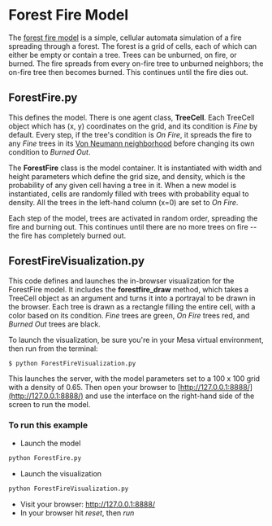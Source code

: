 # Forest Fire Model

The [forest fire model](http://en.wikipedia.org/wiki/Forest-fire_model) is a simple, cellular automata simulation of a fire spreading through a forest. The forest is a grid of cells, each of which can either be empty or contain a tree. Trees can be unburned, on fire, or burned. The fire spreads from every on-fire tree to unburned neighbors; the on-fire tree then becomes burned. This continues until the fire dies out.


## ForestFire.py

This defines the model. There is one agent class, **TreeCell**. Each TreeCell object which has (x, y) coordinates on the grid, and its condition is *Fine* by default. Every step, if the tree's condition is *On Fire*, it spreads the fire to any *Fine* trees in its [Von Neumann neighborhood](http://en.wikipedia.org/wiki/Von_Neumann_neighborhood) before changing its own condition to *Burned Out*.

The **ForestFire** class is the model container. It is instantiated with width and height parameters which define the grid size, and density, which is the probability of any given cell having a tree in it. When a new model is instantiated, cells are randomly filled with trees with probability equal to density. All the trees in the left-hand column (x=0) are set to *On Fire*.

Each step of the model, trees are activated in random order, spreading the fire and burning out. This continues until there are no more trees on fire -- the fire has completely burned out.

## ForestFireVisualization.py

This code defines and launches the in-browser visualization for the ForestFire model. It includes the **forestfire_draw** method, which takes a TreeCell object as an argument and turns it into a portrayal to be drawn in the browser. Each tree is drawn as a rectangle filling the entire cell, with a color based on its condition. *Fine* trees are green, *On Fire* trees red, and *Burned Out* trees are black.

To launch the visualization, be sure you're in your Mesa virtual environment, then run from the terminal:

    $ python ForestFireVisualization.py

This launches the server, with the model parameters set to a 100 x 100 grid with a density of 0.65. Then open your browser to [http://127.0.0.1:8888/](http://127.0.0.1:8888/) and use the interface on the right-hand side of the screen to run the model.


### To run this example

* Launch the model
```python
python ForestFire.py
```
* Launch the visualization
```python
python ForestFireVisualization.py
```

* Visit your browser: http://127.0.0.1:8888/
* In your browser hit *reset*, then *run*